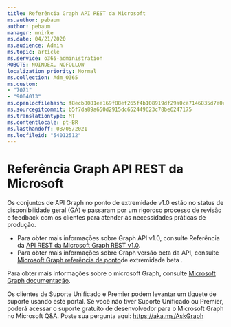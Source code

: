 ```yaml
---
title: Referência Graph API REST da Microsoft
ms.author: pebaum
author: pebaum
manager: mnirke
ms.date: 04/21/2020
ms.audience: Admin
ms.topic: article
ms.service: o365-administration
ROBOTS: NOINDEX, NOFOLLOW
localization_priority: Normal
ms.collection: Adm_O365
ms.custom:
- "7071"
- "9004013"
ms.openlocfilehash: f8ecb8081ee169f88ef265f4b108919df29a0ca7146835d7e0c4e85793082136
ms.sourcegitcommit: b5f7da89a650d2915dc652449623c78be6247175
ms.translationtype: MT
ms.contentlocale: pt-BR
ms.lasthandoff: 08/05/2021
ms.locfileid: "54012512"
---
```

# <a name="microsoft-graph-rest-api-reference"></a>Referência Graph API REST da Microsoft

Os conjuntos de API Graph no ponto de extremidade v1.0 estão no status de disponibilidade geral (GA) e passaram por um rigoroso processo de revisão e feedback com os clientes para atender às necessidades práticas de produção.

- Para obter mais informações sobre Graph API v1.0, consulte Referência da [API REST da Microsoft Graph REST v1.0](https://docs.microsoft.com/graph/api/overview?toc=.%2Fref%2Ftoc.json&view=graph-rest-1.0&preserve-view=true). 
- Para obter mais informações sobre Graph versão beta da API, consulte [Microsoft Graph referência de ponto](https://docs.microsoft.com/graph/api/overview?toc=.%2Fref%2Ftoc.json&view=graph-rest-beta&preserve-view=true)de extremidade beta .

Para obter mais informações sobre o microsoft Graph, consulte [Microsoft Graph documentação](https://docs.microsoft.com/graph/).

Os clientes de Suporte Unificado e Premier podem levantar um tíquete de suporte usando este portal. Se você não tiver Suporte Unificado ou Premier, poderá acessar o suporte gratuito de desenvolvedor para o Microsoft Graph no Microsoft Q&A. Poste sua pergunta aqui: https://aka.ms/AskGraph
